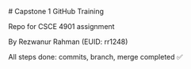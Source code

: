 \# Capstone 1 GitHub Training

Repo for CSCE 4901 assignment

By Rezwanur Rahman (EUID: rr1248)

All steps done: commits, branch, merge completed ✅

